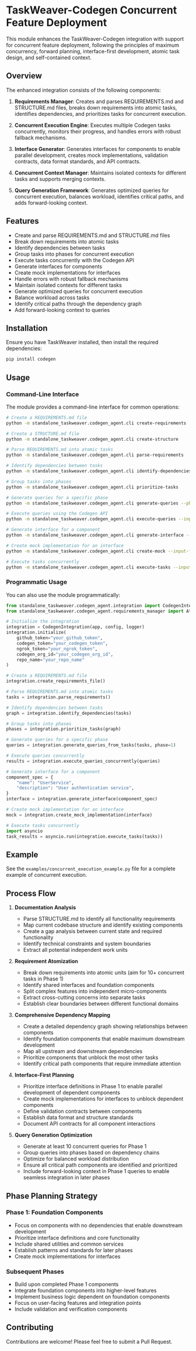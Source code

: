 # TaskWeaver-Codegen Concurrent Feature Deployment

This module enhances the TaskWeaver-Codegen integration with support for concurrent feature deployment, following the principles of maximum concurrency, forward planning, interface-first development, atomic task design, and self-contained context.

## Overview

The enhanced integration consists of the following components:

1. **Requirements Manager**: Creates and parses REQUIREMENTS.md and STRUCTURE.md files, breaks down requirements into atomic tasks, identifies dependencies, and prioritizes tasks for concurrent execution.

2. **Concurrent Execution Engine**: Executes multiple Codegen tasks concurrently, monitors their progress, and handles errors with robust fallback mechanisms.

3. **Interface Generator**: Generates interfaces for components to enable parallel development, creates mock implementations, validation contracts, data format standards, and API contracts.

4. **Concurrent Context Manager**: Maintains isolated contexts for different tasks and supports merging contexts.

5. **Query Generation Framework**: Generates optimized queries for concurrent execution, balances workload, identifies critical paths, and adds forward-looking context.

## Features

- Create and parse REQUIREMENTS.md and STRUCTURE.md files
- Break down requirements into atomic tasks
- Identify dependencies between tasks
- Group tasks into phases for concurrent execution
- Execute tasks concurrently with the Codegen API
- Generate interfaces for components
- Create mock implementations for interfaces
- Handle errors with robust fallback mechanisms
- Maintain isolated contexts for different tasks
- Generate optimized queries for concurrent execution
- Balance workload across tasks
- Identify critical paths through the dependency graph
- Add forward-looking context to queries

## Installation

Ensure you have TaskWeaver installed, then install the required dependencies:

```bash
pip install codegen
```

## Usage

### Command-Line Interface

The module provides a command-line interface for common operations:

```bash
# Create a REQUIREMENTS.md file
python -m standalone_taskweaver.codegen_agent.cli create-requirements

# Create a STRUCTURE.md file
python -m standalone_taskweaver.codegen_agent.cli create-structure

# Parse REQUIREMENTS.md into atomic tasks
python -m standalone_taskweaver.codegen_agent.cli parse-requirements

# Identify dependencies between tasks
python -m standalone_taskweaver.codegen_agent.cli identify-dependencies

# Group tasks into phases
python -m standalone_taskweaver.codegen_agent.cli prioritize-tasks

# Generate queries for a specific phase
python -m standalone_taskweaver.codegen_agent.cli generate-queries --phase 1

# Execute queries using the Codegen API
python -m standalone_taskweaver.codegen_agent.cli execute-queries --input-file queries.json --org-id YOUR_ORG_ID --token YOUR_TOKEN

# Generate interface for a component
python -m standalone_taskweaver.codegen_agent.cli generate-interface --name UserService --description "User authentication service" --org-id YOUR_ORG_ID --token YOUR_TOKEN

# Create mock implementation for an interface
python -m standalone_taskweaver.codegen_agent.cli create-mock --input-file interface.txt --org-id YOUR_ORG_ID --token YOUR_TOKEN

# Execute tasks concurrently
python -m standalone_taskweaver.codegen_agent.cli execute-tasks --input-file tasks.json --org-id YOUR_ORG_ID --token YOUR_TOKEN
```

### Programmatic Usage

You can also use the module programmatically:

```python
from standalone_taskweaver.codegen_agent.integration import CodegenIntegration
from standalone_taskweaver.codegen_agent.requirements_manager import AtomicTask

# Initialize the integration
integration = CodegenIntegration(app, config, logger)
integration.initialize(
    github_token="your_github_token",
    codegen_token="your_codegen_token",
    ngrok_token="your_ngrok_token",
    codegen_org_id="your_codegen_org_id",
    repo_name="your_repo_name"
)

# Create a REQUIREMENTS.md file
integration.create_requirements_file()

# Parse REQUIREMENTS.md into atomic tasks
tasks = integration.parse_requirements()

# Identify dependencies between tasks
graph = integration.identify_dependencies(tasks)

# Group tasks into phases
phases = integration.prioritize_tasks(graph)

# Generate queries for a specific phase
queries = integration.generate_queries_from_tasks(tasks, phase=1)

# Execute queries concurrently
results = integration.execute_queries_concurrently(queries)

# Generate interface for a component
component_spec = {
    "name": "UserService",
    "description": "User authentication service",
}
interface = integration.generate_interface(component_spec)

# Create mock implementation for an interface
mock = integration.create_mock_implementation(interface)

# Execute tasks concurrently
import asyncio
task_results = asyncio.run(integration.execute_tasks(tasks))
```

## Example

See the `examples/concurrent_execution_example.py` file for a complete example of concurrent execution.

## Process Flow

1. **Documentation Analysis**
   - Parse STRUCTURE.md to identify all functionality requirements
   - Map current codebase structure and identify existing components
   - Create a gap analysis between current state and required functionality
   - Identify technical constraints and system boundaries
   - Extract all potential independent work units

2. **Requirement Atomization**
   - Break down requirements into atomic units (aim for 10+ concurrent tasks in Phase 1)
   - Identify shared interfaces and foundation components
   - Split complex features into independent micro-components
   - Extract cross-cutting concerns into separate tasks
   - Establish clear boundaries between different functional domains

3. **Comprehensive Dependency Mapping**
   - Create a detailed dependency graph showing relationships between components
   - Identify foundation components that enable maximum downstream development
   - Map all upstream and downstream dependencies
   - Prioritize components that unblock the most other tasks
   - Identify critical path components that require immediate attention

4. **Interface-First Planning**
   - Prioritize interface definitions in Phase 1 to enable parallel development of dependent components
   - Create mock implementations for interfaces to unblock dependent components
   - Define validation contracts between components
   - Establish data format and structure standards
   - Document API contracts for all component interactions

5. **Query Generation Optimization**
   - Generate at least 10 concurrent queries for Phase 1
   - Group queries into phases based on dependency chains
   - Optimize for balanced workload distribution
   - Ensure all critical path components are identified and prioritized
   - Include forward-looking context in Phase 1 queries to enable seamless integration in later phases

## Phase Planning Strategy

### Phase 1: Foundation Components

- Focus on components with no dependencies that enable downstream development
- Prioritize interface definitions and core functionality
- Include shared utilities and common services
- Establish patterns and standards for later phases
- Create mock implementations for interfaces

### Subsequent Phases

- Build upon completed Phase 1 components
- Integrate foundation components into higher-level features
- Implement business logic dependent on foundation components
- Focus on user-facing features and integration points
- Include validation and verification components

## Contributing

Contributions are welcome! Please feel free to submit a Pull Request.

